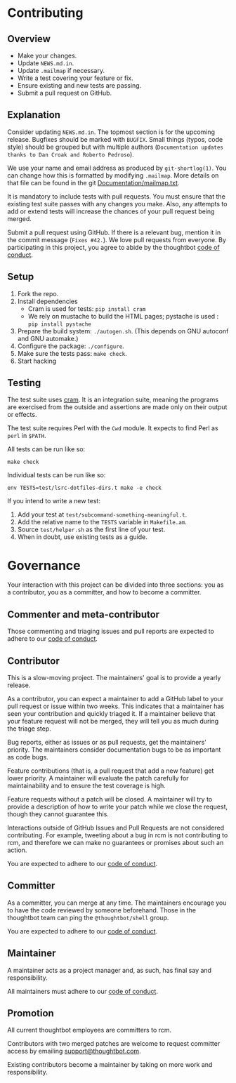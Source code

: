 
Contributing
============

Overview
--------

- Make your changes.
- Update `NEWS.md.in`.
- Update `.mailmap` if necessary.
- Write a test covering your feature or fix.
- Ensure existing and new tests are passing.
- Submit a pull request on GitHub.

Explanation
-----------

Consider updating `NEWS.md.in`. The topmost section is for the upcoming
release. Bugfixes should be marked with `BUGFIX`. Small things (typos,
code style) should be grouped but with multiple authors (`Documentation
updates thanks to Dan Croak and Roberto Pedroso`).

We use your name and email address as produced by `git-shortlog(1)`. You
can change how this is formatted by modifying `.mailmap`. More details
on that file can be found in the git [Documentation/mailmap.txt][mailmap].

It is mandatory to include tests with pull requests. You must ensure that the
existing test suite passes with any changes you make. Also, any attempts to add
or extend tests will increase the chances of your pull request being merged.

Submit a pull request using GitHub. If there is a relevant bug, mention
it in the commit message (`Fixes #42.`). We love pull requests from everyone.
By participating in this project, you agree to abide by the thoughtbot
[code of conduct].

[mailmap]: https://github.com/git/git/blob/master/Documentation/mailmap.txt
[code of conduct]: https://thoughtbot.com/open-source-code-of-conduct

Setup
-----

1. Fork the repo.
2. Install dependencies
   - Cram is used for tests: `pip install cram`
   - We rely on mustache to build the HTML pages; pystache is used : `pip install pystache`
3. Prepare the build system: `./autogen.sh`. (This depends on GNU
   autoconf and GNU automake.)
4. Configure the package: `./configure`.
5. Make sure the tests pass: `make check`.
6. Start hacking

Testing
-------

The test suite uses [cram][]. It is an integration suite, meaning the
programs are exercised from the outside and assertions are made only on
their output or effects.

The test suite requires Perl with the `Cwd` module. It expects to find Perl as
`perl` in `$PATH`.

All tests can be run like so:

    make check

Individual tests can be run like so:

    env TESTS=test/lsrc-dotfiles-dirs.t make -e check

If you intend to write a new test:

1. Add your test at `test/subcommand-something-meaningful.t`.
2. Add the relative name to the `TESTS` variable in `Makefile.am`.
3. Source `test/helper.sh` as the first line of your test.
4. When in doubt, use existing tests as a guide.

[cram]: https://bitheap.org/cram/

Governance
==========

Your interaction with this project can be divided into three sections: you as a
contributor, you as a committer, and how to become a committer.

Commenter and meta-contributor
------------------------------

Those commenting and triaging issues and pull reports are expected to adhere to
our [code of conduct].

Contributor
-----------

This is a slow-moving project. The maintainers' goal is to provide a yearly
release.

As a contributor, you can expect a maintainer to add a GitHub label to your
pull request or issue within two weeks. This indicates that a maintainer has
seen your contribution and quickly triaged it. If a maintainer believe that
your feature request will not be merged, they will tell you as much during the
triage step.

Bug reports, either as issues or as pull requests, get the maintainers'
priority. The maintainers consider documentation bugs to be as important as
code bugs.

Feature contributions (that is, a pull request that add a new feature) get
lower priority. A maintainer will evaluate the patch carefully for
maintainability and to ensure the test coverage is high.

Feature requests without a patch will be closed. A maintainer will try to
provide a description of how to write your patch while we close the request,
though they cannot guarantee this.

Interactions outside of GitHub Issues and Pull Requests are not considered
contributing. For example, tweeting about a bug in rcm is not contributing to
rcm, and therefore we can make no guarantees or promises about such an action.

You are expected to adhere to our [code of conduct].

Committer
---------

As a committer, you can merge at any time. The maintainers encourage you to
have the code reviewed by someone beforehand. Those in the thoughtbot team can
ping the `@thoughtbot/shell` group.

You are expected to adhere to our [code of conduct].

Maintainer
----------

A maintainer acts as a project manager and, as such, has final say and
responsibility.

All maintainers must adhere to our [code of conduct].

Promotion
---------

All current thoughtbot employees are committers to rcm.

Contributors with two merged patches are welcome to request committer access by
emailing support@thoughtbot.com.

Existing contributors become a maintainer by taking on more work and
responsibility.
